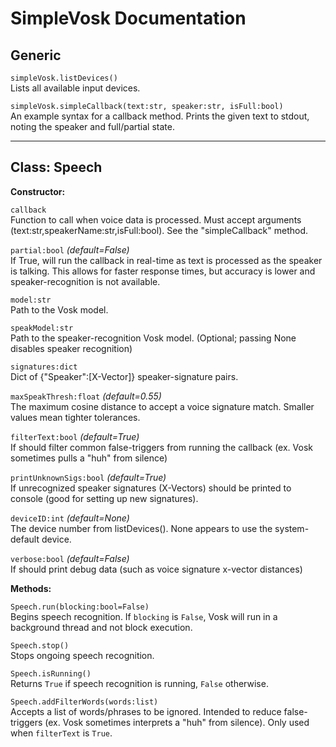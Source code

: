 # SimpleVosk Documentation

## Generic
`simpleVosk.listDevices()`  
Lists all available input devices.

`simpleVosk.simpleCallback(text:str, speaker:str, isFull:bool)`  
An example syntax for a callback method. Prints the given text to stdout, noting the speaker and full/partial state.

___

## Class: Speech
**Constructor:**

`callback`  
Function to call when voice data is processed. Must accept arguments (text:str,speakerName:str,isFull:bool). See the "simpleCallback" method.

`partial:bool` *(default=False)*  
If True, will run the callback in real-time as text is processed as the speaker is talking. This allows for faster response times, but accuracy is lower and speaker-recognition is not available.

`model:str`  
Path to the Vosk model.

`speakModel:str`  
Path to the speaker-recognition Vosk model. (Optional; passing None disables speaker recognition)

`signatures:dict`  
Dict of {"Speaker":[X-Vector]} speaker-signature pairs.

`maxSpeakThresh:float` *(default=0.55)*  
The maximum cosine distance to accept a voice signature match. Smaller values mean tighter tolerances.

`filterText:bool` *(default=True)*  
If should filter common false-triggers from running the callback (ex. Vosk sometimes pulls a "huh" from silence)

`printUnknownSigs:bool` *(default=True)*  
If unrecognized speaker signatures (X-Vectors) should be printed to console (good for setting up new signatures).

`deviceID:int` *(default=None)*  
The device number from listDevices(). None appears to use the system-default device.

`verbose:bool` *(default=False)*  
If should print debug data (such as voice signature x-vector distances)

**Methods:**

`Speech.run(blocking:bool=False)`  
Begins speech recognition. If `blocking` is `False`, Vosk will run in a background thread and not block execution.

`Speech.stop()`  
Stops ongoing speech recognition.

`Speech.isRunning()`  
Returns `True` if speech recognition is running, `False` otherwise.

`Speech.addFilterWords(words:list)`  
Accepts a list of words/phrases to be ignored. Intended to reduce false-triggers (ex. Vosk sometimes interprets a "huh" from silence). Only used when `filterText` is `True`.